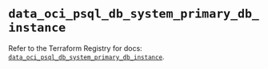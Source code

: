 # `data_oci_psql_db_system_primary_db_instance`

Refer to the Terraform Registry for docs: [`data_oci_psql_db_system_primary_db_instance`](https://registry.terraform.io/providers/oracle/oci/7.19.0/docs/data-sources/psql_db_system_primary_db_instance).
